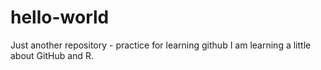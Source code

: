 # hello-world
Just another repository - practice for learning github
I am learning a little about GitHub and R.  
